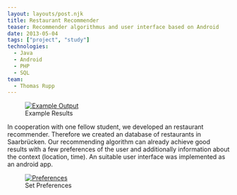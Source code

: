 ```yaml
---
layout: layouts/post.njk
title: Restaurant Recommender
teaser: Recommender algorithmus and user interface based on Android
date: 2013-05-04
tags: ["project", "study"]
technologies:
  - Java
  - Android
  - PHP
  - SQL
team:
  - Thomas Rupp
---
```


<figure>
      <a href="{{'/assets/projects/restaurant-recommender/results.png' | url}}" target="_blank" rel="noopener">
          <img src="{{'/assets/projects/restaurant-recommender/results.png' | url}}" itemprop="thumbnail" alt="Example Output" />
      </a>
      <figcaption>Example Results</figcaption>
</figure>

In cooperation with one fellow student, we developed an restaurant recommender. Therefore we created an database of restaurants in Saarbrücken. Our recommending algorithm can already achieve good results with a few preferences of the user and additionally information about the context (location, time). An suitable user interface was implemented as an android app.

<figure >
      <a href="{{'/assets/projects/restaurant-recommender/auswahl.png' | url}}" target="_blank" rel="noopener">
          <img src="{{'/assets/projects/restaurant-recommender/auswahl.png' | url}}" alt="Preferences" />
      </a>
      <figcaption >Set Preferences</figcaption>
</figure>
